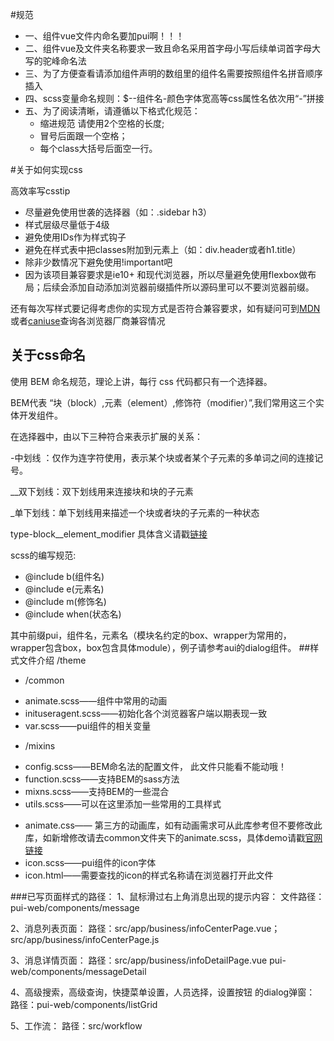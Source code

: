 #规范

- 一、组件vue文件内命名要加pui啊！！！
- 二、组件vue及文件夹名称要求一致且命名采用首字母小写后续单词首字母大写的驼峰命名法
- 三、为了方便查看请添加组件声明的数组里的组件名需要按照组件名拼音顺序插入
- 四、scss变量命名规则：$--组件名-颜色字体宽高等css属性名依次用“-”拼接
- 五、为了阅读清晰，请遵循以下格式化规范：
  + 缩进规范 请使用2个空格的长度;
  + 冒号后面跟一个空格；
  + 每个class大括号后面空一行。

#关于如何实现css

高效率写csstip

- 尽量避免使用世袭的选择器（如：.sidebar h3）
- 样式层级尽量低于4级
- 避免使用IDs作为样式钩子
- 避免在样式表中把classes附加到元素上（如：div.header或者h1.title）
- 除非少数情况下避免使用!important吧
- 因为该项目兼容要求是ie10+ 和现代浏览器，所以尽量避免使用flexbox做布局；后续会添加自动添加浏览器前缀插件所以源码里可以不要浏览器前缀。

还有每次写样式要记得考虑你的实现方式是否符合兼容要求，如有疑问可到[MDN](https://developer.mozilla.org/zh-CN/docs/Web/CSS)或者[caniuse](https://caniuse.com/)查询各浏览器厂商兼容情况
## 关于css命名
使用 BEM 命名规范，理论上讲，每行 css 代码都只有一个选择器。

BEM代表 “块（block）,元素（element）,修饰符（modifier）”,我们常用这三个实体开发组件。

在选择器中，由以下三种符合来表示扩展的关系：

-中划线 ：仅作为连字符使用，表示某个块或者某个子元素的多单词之间的连接记号。

__双下划线：双下划线用来连接块和块的子元素

_单下划线：单下划线用来描述一个块或者块的子元素的一种状态

type-block__element_modifier
具体含义请戳[链接](https://github.com/Tencent/tmt-workflow/wiki/%E2%92%9B-%5B%E8%A7%84%E8%8C%83%5D--CSS-BEM-%E4%B9%A6%E5%86%99%E8%A7%84%E8%8C%83)

scss的编写规范:

- @include b(组件名)
- @include e(元素名)
- @include m(修饰名)
- @include when(状态名)

其中前缀pui，组件名，元素名（模块名约定的box、wrapper为常用的，wrapper包含box，box包含具体module），例子请参考aui的dialog组件。
##样式文件介绍
/theme
- /common
 + animate.scss——组件中常用的动画
 + inituseragent.scss——初始化各个浏览器客户端以期表现一致
 + var.scss——pui组件的相关变量
- /mixins
 + config.scss——BEM命名法的配置文件， 此文件只能看不能动哦！
 + function.scss——支持BEM的sass方法
 + mixns.scss——支持BEM的一些混合
 + utils.scss——可以在这里添加一些常用的工具样式
- animate.css—— 第三方的动画库，如有动画需求可从此库参考但不要修改此库，如新增修改请去common文件夹下的animate.scss，具体demo请戳[官网链接](https://daneden.github.io/animate.css/)
- icon.scss——pui组件的icon字体
- icon.html——需要查找的icon的样式名称请在浏览器打开此文件


###已写页面样式的路径：
 1、鼠标滑过右上角消息出现的提示内容：
       文件路径：pui-web/components/message

 2、消息列表页面：
        路径：src/app/business/infoCenterPage.vue；
             src/app/business/infoCenterPage.js

 3、消息详情页面：
        路径：src/app/business/infoDetailPage.vue
             pui-web/components/messageDetail

 4、高级搜索，高级查询，快捷菜单设置，人员选择，设置按钮  的dialog弹窗：
        路径：pui-web/components/listGrid

 5、工作流：
       路径：src/workflow

 